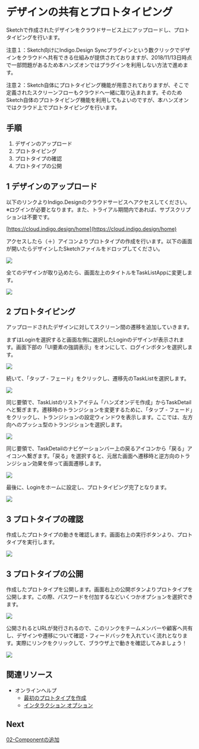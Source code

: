 # デザインの共有とプロトタイピング

Sketchで作成されたデザインをクラウドサービス上にアップロードし、プロトタイピングを行います。

注意１：Sketch向けにIndigo.Design Syncプラグインという数クリックでデザインをクラウドへ共有できる仕組みが提供されておりますが、2018/11/13日時点で一部問題があるため本ハンズオンではプラグインを利用しない方法で進めます。

注意２：Sketch自体にプロトタイピング機能が用意されておりますが、そこで定義されたスクリーンフローもクラウドへ一緒に取り込まれます。そのためSketch自体のプロトタイピング機能を利用してもよいのですが、本ハンズオンではクラウド上でプロトタイピングを行います。

## 手順

1. デザインのアップロード
2. プロトタイピング
3. プロトタイプの確認
4. プロトタイプの公開

## 1 デザインのアップロード

以下のリンクよりIndigo.Designのクラウドサービスへアクセスしてください。※ログインが必要となります。また、トライアル期間内であれば、サブスクリプションは不要です。

[https://cloud.indigo.design/home](https://cloud.indigo.design/home)

アクセスしたら（＋）アイコンよりプロトタイプの作成を行います。以下の画面が開いたらデザインしたSketchファイルをドロップしてください。

![](assets/06-01.png)

全てのデザインが取り込めたら、画面左上のタイトルをTaskListAppに変更します。

![](assets/06-02.png)

## 2 プロトタイピング

アップロードされたデザインに対してスクリーン間の遷移を追加していきます。

まずはLoginを選択すると画面左側に選択したLoginのデザインが表示されます。画面下部の「UI要素の強調表示」をオンにして、ログインボタンを選択します。

![](assets/06-03.png)

続いて、「タップ - フェード」をクリックし、遷移先のTaskListを選択します。

![](assets/06-04.png)

同じ要領で、TaskListのリストアイテム「ハンズオンデモ作成」からTaskDetailへと繋ぎます。遷移時のトランジションを変更するために、「タップ - フェード」をクリックし、トランジションの設定ウィンドウを表示します。ここでは、左方向へのプッシュ型のトランジションを選択します。

![](assets/06-05.png)

同じ要領で、TaskDetailのナビゲーションバー上の戻るアイコンから「戻る」アイコンへ繋ぎます。「戻る」を選択すると、元居た画面へ遷移時と逆方向のトランジション効果を伴って画面遷移します。

![](assets/06-06.png)

最後に、Loginをホームに設定し、プロトタイピング完了となります。

![](assets/06-07.png)

## 3 プロトタイプの確認

作成したプロトタイプの動きを確認します。画面右上の実行ボタンより、プロトタイプを実行します。

![](assets/06-08.png)

## 3 プロトタイプの公開

作成したプロトタイプを公開します。画面右上の公開ボタンよりプロトタイプを公開します。この際、パスワードを付加するなどいくつかオプションを選択できます。

![](assets/06-09.png)

公開されるとURLが発行されるので、このリンクをチームメンバーや顧客へ共有し、デザインや遷移について確認・フィードバックを入れていく流れとなります。実際にリンクをクリックして、ブラウザ上で動きを確認してみましょう！

![](assets/06-10.png)



## 関連リソース

- オンラインヘルプ
  - [最初のプロトタイプを作成](https://jp.infragistics.com/products/indigo-design/help/prototyping/creating-a-prototype.html)
  - [インタラクション オプション](https://jp.infragistics.com/products/indigo-design/help/prototyping/interaction-options.html)


## Next

[02-Componentの追加](02-Componentの追加.md)

